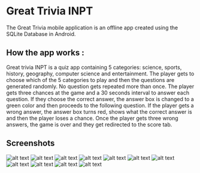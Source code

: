 # Great Trivia INPT

The Great Trivia mobile application is an offline app created using the SQLite Database in Android.

## How the app works :
Great trivia INPT is a quiz app containing 5 categories: science, sports, history, geography, computer science and entertainment. The player gets to choose which of the 5 categories to play and then the questions are generated randomly. No question gets repeated more than once. The player gets three chances at the game and a 30 seconds interval to answer each question.  If they choose the correct answer, the answer box is changed to a green color and then proceeds to the following question. If the player gets a wrong answer, the answer box turns red, shows what the correct answer is and then the player loses a chance. Once the player gets three wrong answers, the game is over and they get redirected to the score tab.


## Screenshots
![alt text](https://github.com/zinebzoufir/QuizTrivia/blob/master/screenshots/1.png?raw=true)
![alt text](https://github.com/zinebzoufir/QuizTrivia/blob/master/screenshots/2.png?raw=true)
![alt text](https://github.com/zinebzoufir/QuizTrivia/blob/master/screenshots/3.png?raw=true)
![alt text](https://github.com/zinebzoufir/QuizTrivia/blob/master/screenshots/4.png?raw=true)
![alt text](https://github.com/zinebzoufir/QuizTrivia/blob/master/screenshots/5.png?raw=true)
![alt text](https://github.com/zinebzoufir/QuizTrivia/blob/master/screenshots/6.png?raw=true)
![alt text](https://github.com/zinebzoufir/QuizTrivia/blob/master/screenshots/7.png?raw=true)
![alt text](https://github.com/zinebzoufir/QuizTrivia/blob/master/screenshots/8.png?raw=true)
![alt text](https://github.com/zinebzoufir/QuizTrivia/blob/master/screenshots/9.png?raw=true)
![alt text](https://github.com/zinebzoufir/QuizTrivia/blob/master/screenshots/10.png?raw=true)
![alt text](https://github.com/zinebzoufir/QuizTrivia/blob/master/screenshots/11.png?raw=true)


